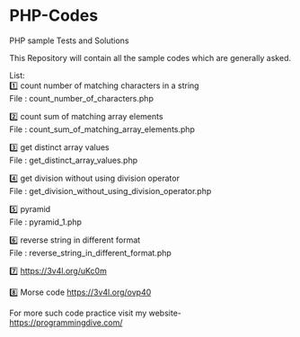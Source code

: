 # PHP-Codes
PHP sample Tests and Solutions

This Repository will contain all the sample codes which are generally asked.

List:<br>
:one: count number of matching characters in a string<br> 
File : count_number_of_characters.php<br>

:two: count sum of matching array elements<br>
File : count_sum_of_matching_array_elements.php<br>
  
:three: get distinct array values<br>
File : get_distinct_array_values.php<br>

:four: get division without using division operator<br>
File : get_division_without_using_division_operator.php<br>

:five: pyramid<br>
File : pyramid_1.php<br>
  
:six: reverse string in different format<br>
File : reverse_string_in_different_format.php<br>

:seven: https://3v4l.org/uKc0m

:eight: Morse code https://3v4l.org/ovp40


For more such code practice visit my website-
https://programmingdive.com/
